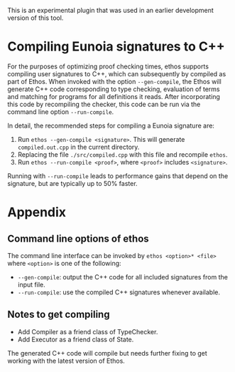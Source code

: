 This is an experimental plugin that was used in an earlier development version of this tool.

# Compiling Eunoia signatures to C++

For the purposes of optimizing proof checking times, ethos supports compiling user signatures to C++, which can subsequently by compiled as part of Ethos.
When invoked with the option `--gen-compile`, the Ethos will generate C++ code corresponding to type checking, evaluation of terms and matching for programs for all definitions it reads.
After incorporating this code by recompiling the checker, this code can be run via the command line option `--run-compile`.

In detail, the recommended steps for compiling a Eunoia signature are:
1. Run `ethos --gen-compile <signature>`. This will generate `compiled.out.cpp` in the current directory.
2. Replacing the file `./src/compiled.cpp` with this file and recompile `ethos`.
3. Run `ethos --run-compile <proof>`, where `<proof>` includes `<signature>`.

Running with `--run-compile` leads to performance gains that depend on the signature, but are typically up to 50% faster.

# Appendix

## Command line options of ethos

The command line interface can be invoked by `ethos <option>* <file>` where `<option>` is one of the following:
- `--gen-compile`: output the C++ code for all included signatures from the input file.
- `--run-compile`: use the compiled C++ signatures whenever available.

## Notes to get compiling

- Add Compiler as a friend class of TypeChecker.
- Add Executor as a friend class of State.

The generated C++ code will compile but needs further fixing to get working with the latest version of Ethos.
